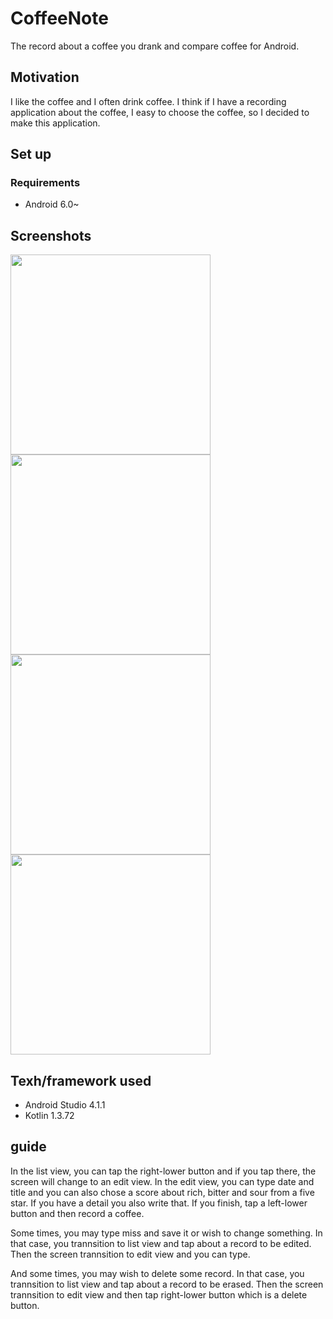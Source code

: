 # CoffeeNote

The record about a coffee you drank and compare coffee for Android.

## Motivation
I like the coffee and I often drink coffee. I think if I have a recording application about the coffee, I easy to choose the coffee, so I decided to make this application.

## Set up

### Requirements
  - Android 6.0~

## Screenshots
<img src="https://user-images.githubusercontent.com/75255790/110191254-be57f280-7e6a-11eb-96f3-d1965816806f.jpg" width="320px">

<img src="https://user-images.githubusercontent.com/75255790/110191267-c9128780-7e6a-11eb-9e0c-0bd20dae0396.jpg" width="320px">

<img src="https://user-images.githubusercontent.com/75255790/110191274-d3348600-7e6a-11eb-95a4-a8aabdd16fc6.jpg" width="320px">

<img src="https://user-images.githubusercontent.com/75255790/110191280-da5b9400-7e6a-11eb-8e68-02d9b439d62d.jpg" width="320px">

## Texh/framework used
  - Android Studio 4.1.1
  - Kotlin 1.3.72

## guide
In the list view, you can tap the right-lower button and if you tap there, the screen will change to an edit view.
In the edit view, you can type date and title and you can also chose a score about rich, bitter and sour from a five star. If you have a detail you also write that. If you finish, tap a left-lower button and then record a coffee.

Some times, you may type miss and save it or wish to change something. In that case, you trannsition to list view and tap about a record to be edited. Then the screen trannsition to edit view and you can type.

And some times, you may wish to delete some record. In that case, you trannsition to list view and tap about a record to be erased. Then the screen trannsition to edit view and then tap right-lower button which is a delete button.
